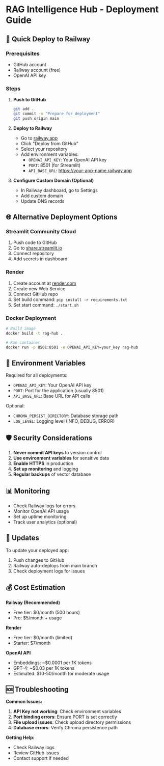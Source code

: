 # RAG Intelligence Hub - Deployment Guide

## 🚀 Quick Deploy to Railway

### Prerequisites
- GitHub account
- Railway account (free)
- OpenAI API key

### Steps

1. **Push to GitHub**
   ```bash
   git add .
   git commit -m "Prepare for deployment"
   git push origin main
   ```

2. **Deploy to Railway**
   - Go to [railway.app](https://railway.app)
   - Click "Deploy from GitHub"
   - Select your repository
   - Add environment variables:
     - `OPENAI_API_KEY`: Your OpenAI API key
     - `PORT`: 8501 (for Streamlit)
     - `API_BASE_URL`: https://your-app-name.railway.app

3. **Configure Custom Domain (Optional)**
   - In Railway dashboard, go to Settings
   - Add custom domain
   - Update DNS records

## 🌐 Alternative Deployment Options

### Streamlit Community Cloud
1. Push code to GitHub
2. Go to [share.streamlit.io](https://share.streamlit.io)
3. Connect repository
4. Add secrets in dashboard

### Render
1. Create account at [render.com](https://render.com)
2. Create new Web Service
3. Connect GitHub repo
4. Set build command: `pip install -r requirements.txt`
5. Set start command: `./start.sh`

### Docker Deployment
```bash
# Build image
docker build -t rag-hub .

# Run container
docker run -p 8501:8501 -e OPENAI_API_KEY=your_key rag-hub
```

## 🔧 Environment Variables

Required for all deployments:
- `OPENAI_API_KEY`: Your OpenAI API key
- `PORT`: Port for the application (usually 8501)
- `API_BASE_URL`: Base URL for API calls

Optional:
- `CHROMA_PERSIST_DIRECTORY`: Database storage path
- `LOG_LEVEL`: Logging level (INFO, DEBUG, ERROR)

## 🛡️ Security Considerations

1. **Never commit API keys** to version control
2. **Use environment variables** for sensitive data
3. **Enable HTTPS** in production
4. **Set up monitoring** and logging
5. **Regular backups** of vector database

## 📊 Monitoring

- Check Railway logs for errors
- Monitor OpenAI API usage
- Set up uptime monitoring
- Track user analytics (optional)

## 🔄 Updates

To update your deployed app:
1. Push changes to GitHub
2. Railway auto-deploys from main branch
3. Check deployment logs for issues

## 💰 Cost Estimation

**Railway (Recommended)**
- Free tier: $0/month (500 hours)
- Pro: $5/month + usage

**Render**
- Free tier: $0/month (limited)
- Starter: $7/month

**OpenAI API**
- Embeddings: ~$0.0001 per 1K tokens
- GPT-4: ~$0.03 per 1K tokens
- Estimated: $10-50/month for moderate usage

## 🆘 Troubleshooting

**Common Issues:**
1. **API Key not working**: Check environment variables
2. **Port binding errors**: Ensure PORT is set correctly
3. **File upload issues**: Check upload directory permissions
4. **Database errors**: Verify Chroma persistence path

**Getting Help:**
- Check Railway logs
- Review GitHub issues
- Contact support if needed